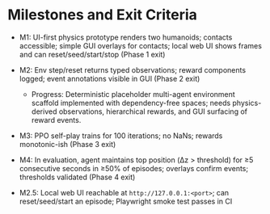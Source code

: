# Milestones and Exit Criteria

- M1: UI-first physics prototype renders two humanoids; contacts accessible; simple GUI overlays for contacts; local web UI shows frames and can reset/seed/start/stop (Phase 1 exit)
- M2: Env step/reset returns typed observations; reward components logged; event annotations visible in GUI (Phase 2 exit)
  - Progress: Deterministic placeholder multi-agent environment scaffold implemented with dependency-free spaces; needs physics-derived observations, hierarchical rewards, and GUI surfacing of reward events.
- M3: PPO self-play trains for 100 iterations; no NaNs; rewards monotonic-ish (Phase 3 exit)
- M4: In evaluation, agent maintains top position (Δz > threshold) for ≥5 consecutive seconds in ≥50% of episodes; overlays confirm events; thresholds validated (Phase 4 exit)

- M2.5: Local web UI reachable at `http://127.0.0.1:<port>`; can reset/seed/start an episode; Playwright smoke test passes in CI

